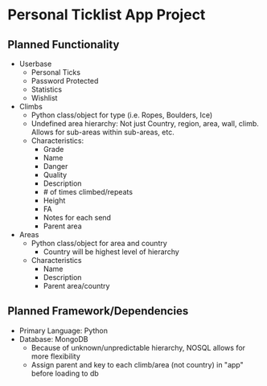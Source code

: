 # Personal Ticklist App Project

## Planned Functionality
- Userbase
  - Personal Ticks
  - Password Protected
  - Statistics
  - Wishlist
- Climbs
  - Python class/object for type (i.e. Ropes, Boulders, Ice)
  - Undefined area hierarchy: 
    Not just Country, region, area, wall, climb.  Allows for sub-areas within sub-areas, etc.
  - Characteristics:
    - Grade
    - Name
    - Danger
    - Quality
    - Description
    - \# of times climbed/repeats
    - Height
    - FA
    - Notes for each send
    - Parent area
- Areas
  - Python class/object for area and country
    - Country will be highest level of hierarchy
  - Characteristics
    - Name
    - Description
    - Parent area/country
## Planned Framework/Dependencies
- Primary Language: Python
- Database: MongoDB
  - Because of unknown/unpredictable hierarchy, NOSQL allows for more flexibility
  - Assign parent and key to each climb/area (not country) in "app" before loading to db

